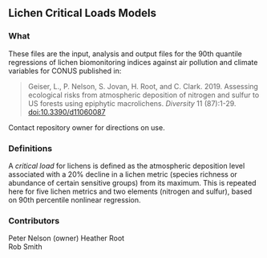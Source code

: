 
## Lichen Critical Loads Models

### What

These files are the input, analysis and output files for the 90th quantile regressions of lichen biomonitoring indices against air pollution and climate variables for CONUS published in:

>Geiser, L., P. Nelson, S. Jovan, H. Root, and C. Clark. 2019. Assessing ecological risks from atmospheric deposition of nitrogen and sulfur to US forests using epiphytic macrolichens. _Diversity_ 11 (87):1-29. [doi:10.3390/d11060087](https://doi.org/10.3390/d11060087)

Contact repository owner for directions on use.

### Definitions

A *critical load* for lichens is defined as the atmospheric deposition level associated with a 20\% decline in a lichen metric (species richness or abundance of certain sensitive groups) from its maximum.  This is repeated here for five lichen metrics and two elements (nitrogen and sulfur), based on 90th percentile nonlinear regression.

### Contributors

Peter Nelson (owner)
Heather Root  
Rob Smith